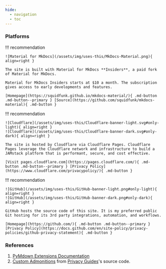 ```yaml
---
hide:
  - navigation
  - toc
---
```


### Platforms

!!! recommendation

    ![Material for MkDocs](/assets/img/uses-this/MkDocs-Material.png){ align=right }

    The site is built with Material for MkDocs **Insiders**, a paid fork of Material for MkDocs.

    Material for MkDocs Insiders starts at $10 a month. The subscription gives access to early developments and features.

    [Homepage](https://squidfunk.github.io/mkdocs-material/){ .md-button .md-button--primary } [Source](https://github.com/squidfunk/mkdocs-material){ .md-button }    

!!! recommendation

    ![Cloudflare](/assets/img/uses-this/Cloudflare-banner-light.svg#only-light){ align=right }
    ![Cloudflare](/assets/img/uses-this/Cloudflare-banner-dark.svg#only-dark){ align=right }

    The site is hosted by Cloudflare via Cloudflare Pages. Cloudflare Pages leverage the Cloudflare network and infrastructure to build a JAMstack platform that is performant, secure, and cost effective.

    [Visit pages.cloudflare.com](https://pages.cloudflare.com/){ .md-button .md-button--primary } [Privacy Policy](https://www.cloudflare.com/privacypolicy/){ .md-button }

!!! recommendation

    ![GitHub](/assets/img/uses-this/GitHub-banner-light.png#only-light){ align=right }
    ![GitHub](/assets/img/uses-this/GitHub-banner-dark.png#only-dark){ align=right }

    GitHub hosts the source code of this site. It is my preferred public Git hosting for its 3rd party integrations, automation, and workflows.

    [Homepage](https://github.com/){ .md-button .md-button--primary } [Privacy Policy](https://docs.github.com/en/site-policy/privacy-policies/github-privacy-statement){ .md-button }

### References

1. [PyMdown Extensions Documentation](https://facelessuser.github.io/pymdown-extensions/)
2. [Custom Admonitions](https://github.com/privacyguides/privacyguides.org/blob/main/docs/stylesheets/extra.css) from [Privacy Guides](https://www.privacyguides.org/)'s source code.